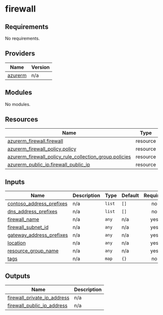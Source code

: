 # firewall

<!-- BEGIN_TF_DOCS -->
## Requirements

No requirements.

## Providers

| Name | Version |
|------|---------|
| <a name="provider_azurerm"></a> [azurerm](#provider\_azurerm) | n/a |

## Modules

No modules.

## Resources

| Name | Type |
|------|------|
| [azurerm_firewall.firewall](https://registry.terraform.io/providers/hashicorp/azurerm/latest/docs/resources/firewall) | resource |
| [azurerm_firewall_policy.policy](https://registry.terraform.io/providers/hashicorp/azurerm/latest/docs/resources/firewall_policy) | resource |
| [azurerm_firewall_policy_rule_collection_group.policies](https://registry.terraform.io/providers/hashicorp/azurerm/latest/docs/resources/firewall_policy_rule_collection_group) | resource |
| [azurerm_public_ip.firewall_public_ip](https://registry.terraform.io/providers/hashicorp/azurerm/latest/docs/resources/public_ip) | resource |

## Inputs

| Name | Description | Type | Default | Required |
|------|-------------|------|---------|:--------:|
| <a name="input_contoso_address_prefixes"></a> [contoso\_address\_prefixes](#input\_contoso\_address\_prefixes) | n/a | `list` | `[]` | no |
| <a name="input_dns_address_prefixes"></a> [dns\_address\_prefixes](#input\_dns\_address\_prefixes) | n/a | `list` | `[]` | no |
| <a name="input_firewall_name"></a> [firewall\_name](#input\_firewall\_name) | n/a | `any` | n/a | yes |
| <a name="input_firewall_subnet_id"></a> [firewall\_subnet\_id](#input\_firewall\_subnet\_id) | n/a | `any` | n/a | yes |
| <a name="input_gateway_address_prefixes"></a> [gateway\_address\_prefixes](#input\_gateway\_address\_prefixes) | n/a | `any` | n/a | yes |
| <a name="input_location"></a> [location](#input\_location) | n/a | `any` | n/a | yes |
| <a name="input_resource_group_name"></a> [resource\_group\_name](#input\_resource\_group\_name) | n/a | `any` | n/a | yes |
| <a name="input_tags"></a> [tags](#input\_tags) | n/a | `map` | `{}` | no |

## Outputs

| Name | Description |
|------|-------------|
| <a name="output_firewall_private_ip_address"></a> [firewall\_private\_ip\_address](#output\_firewall\_private\_ip\_address) | n/a |
| <a name="output_firewall_public_ip_address"></a> [firewall\_public\_ip\_address](#output\_firewall\_public\_ip\_address) | n/a |
<!-- END_TF_DOCS -->